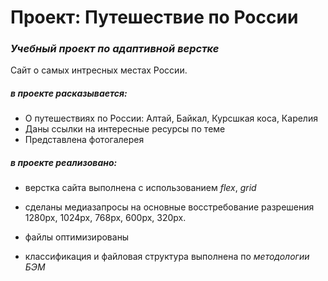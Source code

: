 # Проект: Путешествие по России


### *Учебный проект по адаптивной верстке*

Сайт о самых интресных местах России.
##### в проекте расказывается:
* О путешествиях по России: Алтай, Байкал, Курсшкая коса, Карелия
* Даны ссылки на интересные ресурсы по теме
* Представлена фотогалерея

##### в проекте реализовано:
* верстка сайта выполнена с использованием *flex*, *grid* 
* сделаны медиазапросы на основные восстребование разрешения 
1280px, 1024px, 768px, 600px, 320px.
* файлы оптимизированы

* классификация и файловая структура выполнена по *методологии БЭМ*
